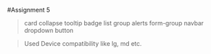#Assignment 5

> card
> collapse
> tooltip
> badge
> list group
> alerts
> form-group
> navbar
> dropdown
> button

> Used Device compatibility like lg, md etc.
